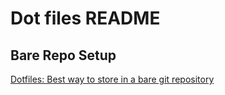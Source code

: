 # Dot files README

## Bare Repo Setup
[Dotfiles: Best way to store in a bare git repository](https://www.atlassian.com/git/tutorials/dotfiles)

